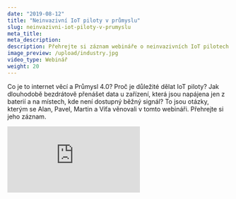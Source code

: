 ```yaml
---
date: "2019-08-12"
title: "Neinvazivní IoT piloty v průmyslu"
slug: neinvazivni-iot-piloty-v-prumyslu
meta_title:
meta_description:
description: Přehrejte si záznam webináře o neinvazivních IoT pilotech v průmyslu a domácnostech.
image_preview: /upload/industry.jpg
video_type: Webinář
weight: 20
---
```


Co je to internet věcí a Průmysl 4.0? Proč je důležité dělat IoT piloty? Jak dlouhodobě bezdrátově přenášet data u zařízení, která jsou napájena jen z baterií a na místech, kde není dostupný běžný signál? To jsou otázky, kterým se Alan, Pavel, Martin a Víťa věnovali v tomto webináři. Přehrejte si jeho záznam.

<div class = "video-container">
<iframe src="https://www.youtube.com/embed/qhbQSwepGMo?modestbranding=1&amp;showinfo=0&amp;rel=0&amp;html5=1&amp;widgetid=2" frameborder="0" allow="accelerometer; autoplay; encrypted-media; gyroscope; picture-in-picture" allowfullscreen></iframe>
</div>
